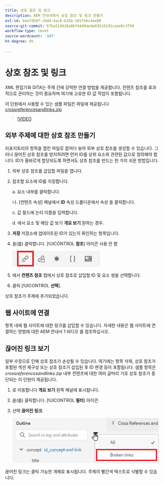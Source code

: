 ```yaml
---
title: 상호 참조 및 링크
description: AEM 안내서에서 상호 참조 및 링크 만들기
exl-id: bee7d50f-cbdd-4ac8-b15b-101febc4ae80
source-git-commit: 67ba514616a0bf4449aeda035161d1caae0c3f50
workflow-type: tm+mt
source-wordcount: '347'
ht-degree: 0%

---
```


# 상호 참조 및 링크

XML 편집기와 DITA는 주제 간에 강력한 연결 방법을 제공합니다. 컨텐츠 참조를 효과적으로 관리하는 것이 중요하며 여기에 고유한 ID 값 작업이 포함됩니다.

이 단원에서 사용할 수 있는 샘플 파일은 파일에 제공됩니다
[crossreferencesandlinks.zip](assets/crossreferencesandlinks.zip)

>[!VIDEO](https://video.tv.adobe.com/v/342764?quality=12&learn=on)

## 외부 주제에 대한 상호 참조 만들기

리포지토리의 항목을 열린 파일로 끌어다 놓아 외부 상호 참조를 생성할 수 있습니다. 그러나 끊어진 상호 참조를 방지하려면 먼저 ID를 상위 요소와 관련된 값으로 정의해야 합니다. ID가 올바르게 할당되도록 하면서도 상호 참조를 만드는 한 가지 쉬운 방법입니다.

1. 외부 상호 참조를 삽입할 파일을 엽니다.

1. 참조할 요소에 ID를 지정합니다.

   a. 요소 내부를 클릭합니다.

   나. [컨텐츠 속성] 패널에서 **ID** 속성 드롭다운에서 속성 을 클릭합니다.

   c. 값 필드에 논리 이름을 입력합니다.

   d. 에서 요소 및 해당 값 보기 **개요 보기** 원하는 경우.

1. **저장** 저장소에 업데이트된 ID가 있는지 확인하는 항목입니다.

1. 을(를) 클릭합니다. [!UICONTROL **참조**] 아이콘 사용 안 함

   ![도구 모음](images/lesson-7/references-icon.png)

1. 에서 **컨텐츠 참조** 탭에서 상호 참조로 삽입할 ID 및 요소 쌍을 선택합니다.

1. 클릭 [!UICONTROL **선택**].

상호 참조가 주제에 추가되었습니다.

## 웹 사이트에 연결

항목 내에 웹 사이트에 대한 링크를 삽입할 수 있습니다. 자세한 내용은 웹 사이트에 연결하는 방법에 대한 AEM 안내서 1 비디오 를 참조하십시오.


## 끊어진 링크 보기

일부 수정으로 인해 상호 참조가 손상될 수 있습니다. 여기에는 항목 삭제, 상호 참조가 포함된 섹션 재구성 또는 상호 참조가 삽입된 후 ID 변경 등이 포함됩니다. 샘플 항목은 _crossreferencesandlinks.zip_ 내부 컨텐츠에 대한 여러 글머리 기호 상호 참조가 중단되는 이 단원이 제공됩니다.

1. 로 이동합니다 **개요 보기** 왼쪽 패널에 표시됩니다.

1. 을(를) 클릭합니다. [!UICONTROL **필터**] 아이콘.

1. 선택 **끊어진 링크**.

   ![필터 드롭다운](images/lesson-7/broken-links.png)

끊어진 링크는 클릭 가능한 개체로 표시됩니다. 주제의 빨간색 텍스트로 식별할 수 있습니다.
